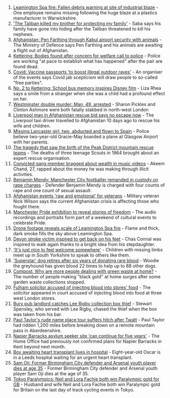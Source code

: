 1. [Leamington Spa fire: Fallen debris warning at site of industrial blaze](https://www.bbc.co.uk/news/uk-england-coventry-warwickshire-58359278?at_medium=RSS&at_campaign=KARANGA) - One employee remains missing following the huge blaze at a plastics manufacturer in Warwickshire.
2. ['The Taliban killed my brother for protecting my family'](https://www.bbc.co.uk/news/uk-england-london-58331414?at_medium=RSS&at_campaign=KARANGA) - Saba says his family have gone into hiding after the Taliban threatened to kill his nephews.
3. [Afghanistan: Pen Farthing through Kabul airport security with animals](https://www.bbc.co.uk/news/uk-england-essex-58360419?at_medium=RSS&at_campaign=KARANGA) - The Ministry of Defence says Pen Farthing and his animals are awaiting a flight out of Afghanistan.
4. [Kettering: Bodies found after concern for welfare call to police](https://www.bbc.co.uk/news/uk-england-northamptonshire-58368089?at_medium=RSS&at_campaign=KARANGA) - Police are working "at pace to establish what has happened" after the pair are found dead.
5. [Covid: Vaccine passports 'to boost illegal outdoor raves'](https://www.bbc.co.uk/news/uk-england-58249698?at_medium=RSS&at_campaign=KARANGA) - An organiser of the events says Covid jab scepticism will draw people to so-called "free parties".
6. [No. 2 to Kettering: School bus memory inspires Disney film](https://www.bbc.co.uk/news/uk-england-northamptonshire-58306416?at_medium=RSS&at_campaign=KARANGA) - Liza Rhea says a smile from a stranger when she was a child had a profound effect on her.
7. [Westminster double murder: Man, 49, arrested](https://www.bbc.co.uk/news/uk-england-london-58359618?at_medium=RSS&at_campaign=KARANGA) - Sharon Pickles and Clinton Ashmore were both fatally stabbed in north-west London
8. [Liverpool man in Afghanistan rescue bid says no escape now](https://www.bbc.co.uk/news/uk-england-merseyside-58357891?at_medium=RSS&at_campaign=KARANGA) - The Liverpool taxi driver travelled to Afghanistan 10 days ago to rescue his wife and children.
9. [Missing Lancaster girl, two, abducted and flown to Spain](https://www.bbc.co.uk/news/uk-england-lancashire-58361471?at_medium=RSS&at_campaign=KARANGA) - Police believe two-year-old Gracie-May boarded a plane at Glasgow Airport with her parents.
10. [The tragedy that saw the birth of the Peak District mountain rescue teams](https://www.bbc.co.uk/news/uk-england-derbyshire-58335440?at_medium=RSS&at_campaign=KARANGA) - The deaths of three teenage Scouts in 1964 brought about an expert rescue organisation.
11. [Convicted gang member bragged about wealth in music videos](https://www.bbc.co.uk/news/uk-england-nottinghamshire-58357528?at_medium=RSS&at_campaign=KARANGA) - Akeem Chand, 27, rapped about the money he was making through illicit activities.
12. [Benjamin Mendy: Manchester City footballer remanded in custody on rape charges](https://www.bbc.co.uk/news/uk-england-manchester-58353366?at_medium=RSS&at_campaign=KARANGA) - Defender Benjamin Mendy is charged with four counts of rape and one count of sexual assault.
13. [Afghanistan events 'raw and emotional' for veterans](https://www.bbc.co.uk/news/uk-england-northamptonshire-58362189?at_medium=RSS&at_campaign=KARANGA) - Military veteran Nick Wilson says the current Afghanistan crisis is affecting those who fought there.
14. [Manchester Pride exhibition to reveal stories of freedom](https://www.bbc.co.uk/news/uk-england-manchester-58358987?at_medium=RSS&at_campaign=KARANGA) - The audio recordings and portraits form part of a weekend of cultural events to celebrate Pride.
15. [Drone footage reveals scale of Leamington Spa fire](https://www.bbc.co.uk/news/uk-england-coventry-warwickshire-58358533?at_medium=RSS&at_campaign=KARANGA) - Flame and thick, dark smoke fills the sky above Leamington Spa.
16. [Devon stroke victim inspired to get back on his feet](https://www.bbc.co.uk/news/uk-england-devon-58353362?at_medium=RSS&at_campaign=KARANGA) - Chas Connal was inspired to walk again thanks to a bright idea from his stepdaughter.
17. ['It's just nice to feel welcome somewhere'](https://www.bbc.co.uk/news/uk-england-south-yorkshire-58361569?at_medium=RSS&at_campaign=KARANGA) - Children with missing limbs meet up in South Yorkshire to speak to others like them.
18. ['Superstar' dog retires after six years of donating rare blood](https://www.bbc.co.uk/news/uk-england-leicestershire-58354825?at_medium=RSS&at_campaign=KARANGA) - Woodie the greyhound has given blood 22 times to help up to 88 other dogs.
19. [Compost: Why are more people dealing with green waste at home?](https://www.bbc.co.uk/news/uk-england-58261972?at_medium=RSS&at_campaign=KARANGA) - The number of people making "black gold" at home surges after some garden waste collections stopped.
20. [Fulham solicitor accused of injecting blood into stores' food](https://www.bbc.co.uk/news/uk-england-london-58351768?at_medium=RSS&at_campaign=KARANGA) - The solicitor appeared in court accused of injecting blood into food at three west London stores.
21. [Bury pub landlord catches Lee Rigby collection box thief](https://www.bbc.co.uk/news/uk-england-manchester-58359182?at_medium=RSS&at_campaign=KARANGA) - Stewart Spensley, who served with Lee Rigby, chased the thief when the box was taken from his bar.
22. [Paul Taylor's rude name place tour suffers hitch after Twatt](https://www.bbc.co.uk/news/uk-england-58357499?at_medium=RSS&at_campaign=KARANGA) - Paul Taylor had ridden 1,200 miles before breaking down on a remote mountain pass in Aberdeenshire.
23. [Napier Barracks asylum seeker site 'can continue for five years'](https://www.bbc.co.uk/news/uk-england-kent-58362536?at_medium=RSS&at_campaign=KARANGA) - The Home Office had previously not confirmed plans for Napier Barracks in Kent beyond next month.
24. [Boy awaiting heart transplant lives in hospital](https://www.bbc.co.uk/news/uk-england-leeds-58357933?at_medium=RSS&at_campaign=KARANGA) - Eight-year-old Oscar is in a Leeds hospital waiting for an urgent heart transplant.
25. [Sam Oji: Former Birmingham City defender and Arsenal youth player dies at age 35](https://www.bbc.co.uk/sport/football/58368820?at_medium=RSS&at_campaign=KARANGA) - Former Birmingham City defender and Arsenal youth player Sam Oji dies at the age of 35.
26. [Tokyo Paralympics: Neil and Lora Fachie both win Paralympic gold for GB](https://www.bbc.co.uk/sport/disability-sport/58366655?at_medium=RSS&at_campaign=KARANGA) - Husband and wife Neil and Lora Fachie both win Paralympic gold for Britain on the last day of track cycling events in Tokyo.
